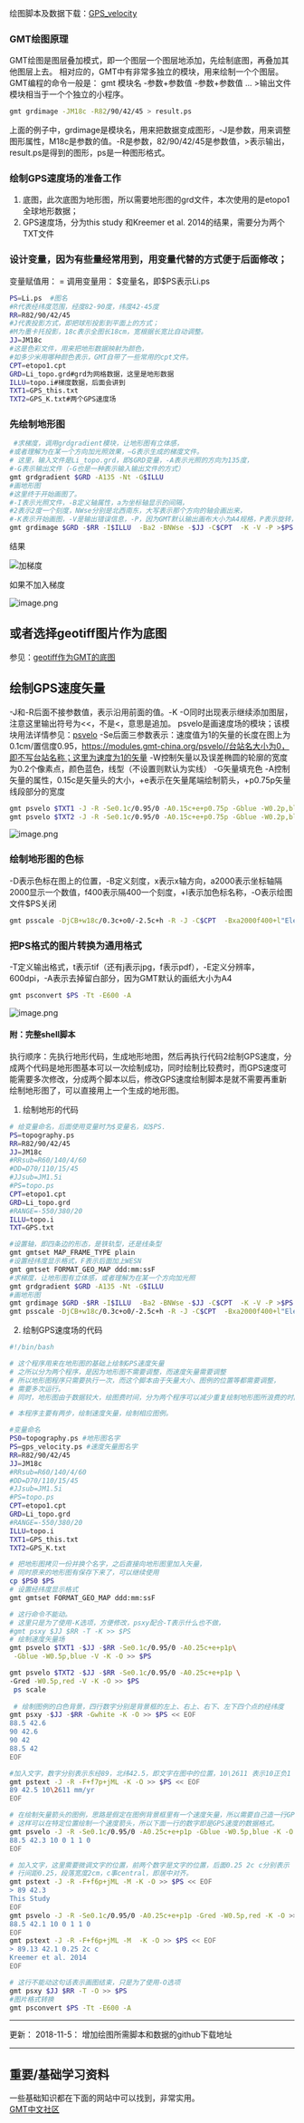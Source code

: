 绘图脚本及数据下载：[GPS_velocity](https://github.com/zhongpenggeo/GMT_demo/tree/master/GPS_velocity)

### GMT绘图原理
GMT绘图是图层叠加模式，即一个图层一个图层地添加，先绘制底图，再叠加其他图层上去。
相对应的，GMT中有非常多独立的模块，用来绘制一个个图层。
GMT编程的命令一般是：
gmt 模块名 -参数+参数值  -参数+参数值 ... >输出文件
模块相当于一个个独立的小程序。
```sh
gmt grdimage -JM18c -R82/90/42/45 > result.ps
```
上面的例子中，grdimage是模块名，用来把数据变成图形，-J是参数，用来调整图形属性，M18c是参数的值。-R是参数，82/90/42/45是参数值，>表示输出，result.ps是得到的图形，ps是一种图形格式。
### 绘制GPS速度场的准备工作
1. 底图，此次底图为地形图，所以需要地形图的grd文件，本次使用的是etopo1全球地形数据；
2. GPS速度场，分为this study 和Kreemer et al. 2014的结果，需要分为两个TXT文件
### 设计变量，因为有些量经常用到，用变量代替的方式便于后面修改；
变量赋值用： =
调用变量用： \$变量名，即\$PS表示Li.ps
``` sh
PS=Li.ps  #图名
#R代表经纬度范围，经度82-90度，纬度42-45度
RR=R82/90/42/45 
#J代表投影方式，即把球形投影到平面上的方式；
#M为墨卡托投影，18c表示全图长18cm，宽根据长宽比自动调整。
JJ=JM18c
#这是色彩文件，用来把地形数据映射为颜色，
#如多少米用哪种颜色表示，GMT自带了一些常用的cpt文件。
CPT=etopo1.cpt
GRD=Li_topo.grd#grd为网格数据，这里是地形数据
ILLU=topo.i#梯度数据，后面会讲到
TXT1=GPS_this.txt
TXT2=GPS_K.txt#两个GPS速度场
```
### 先绘制地形图
```sh
 #求梯度，调用grdgradient模块，让地形图有立体感，
#或者理解为在某一个方向加光照效果，—G表示生成的梯度文件。
# 这里，输入文件是Li_topo.grd，即$GRD变量，-A表示光照的方向为135度，
#-G表示输出文件（-G也是一种表示输入输出文件的方式）
gmt grdgradient $GRD -A135 -Nt -G$ILLU
#画地形图
#这里终于开始画图了。
#-I表示光照文件，-B定义轴属性，a为坐标轴显示的间隔，
#2表示2度一个刻度，NWse分别是北西南东，大写表示那个方向的轴会画出来，
#-K表示开始画图，-V是输出错误信息，-P，因为GMT默认输出画布大小为A4规格，P表示旋转，把画布横着放。
gmt grdimage $GRD -$RR -I$ILLU  -Ba2 -BNWse -$JJ -C$CPT  -K -V -P >$PS
```
结果

![加梯度](https://upload-images.jianshu.io/upload_images/7955445-9ce0bb4e4a408b7a.png?imageMogr2/auto-orient/strip%7CimageView2/2/w/440)

如果不加入梯度

![image.png](https://upload-images.jianshu.io/upload_images/7955445-018ec4f5abf3cfb6.png?imageMogr2/auto-orient/strip%7CimageView2/2/w/440)

## 或者选择geotiff图片作为底图
参见：[geotiff作为GMT的底图](https://www.jianshu.com/p/6fb09872af35)

## 绘制GPS速度矢量
-J和-R后面不接参数值，表示沿用前面的值。-K -O同时出现表示继续添加图层，注意这里输出符号为<<，不是<，意思是追加。
psvelo是画速度场的模块；该模块用法详情参见：[psvelo](https://modules.gmt-china.org/psvelo/)
 -Se后面三参数表示：速度值为1的矢量的长度在图上为0.1cm/置信度0.95，https://modules.gmt-china.org/psvelo//台站名大小为0，即不写台站名称；这里为速度为1的矢量
 -W控制矢量以及误差椭圆的轮廓的宽度为0.2个像素点，颜色蓝色，线型（不设置则默认为实线）
 -G矢量填充色
 -A控制矢量的属性，0.15c是矢量头的大小，+e表示在矢量尾端绘制箭头，+p0.75p矢量线段部分的宽度
```sh
gmt psvelo $TXT1 -J -R -Se0.1c/0.95/0 -A0.15c+e+p0.75p -Gblue -W0.2p,blue -K -O >> $PS
gmt psvelo $TXT2 -J -R -Se0.1c/0.95/0 -A0.15c+e+p0.75p -Gblue -W0.2p,blue -K -O >> $PS
```
![image.png](https://upload-images.jianshu.io/upload_images/7955445-0d974b21091a82f3.png?imageMogr2/auto-orient/strip%7CimageView2/2/w/440)

### 绘制地形图的色标
-D表示色标在图上的位置，-B定义刻度，x表示x轴方向，a2000表示坐标轴隔2000显示一个数值，f400表示隔400一个刻度，+l表示加色标名称，-O表示绘图文件\$PS关闭
```sh
gmt psscale -DjCB+w18c/0.3c+o0/-2.5c+h -R -J -C$CPT  -Bxa2000f400+l"Elevation/m"  -O >> $PS
```
### 把PS格式的图片转换为通用格式
-T定义输出格式，t表示tif（还有j表示jpg，f表示pdf），-E定义分辨率，600dpi，-A表示去掉留白部分，因为GMT默认的画纸大小为A4
```sh
gmt psconvert $PS -Tt -E600 -A
```
![image.png](https://upload-images.jianshu.io/upload_images/7955445-4593ea0991a510ed.png?imageMogr2/auto-orient/strip%7CimageView2/2/w/440)

#### 附：完整shell脚本
执行顺序：先执行地形代码，生成地形地图，然后再执行代码2绘制GPS速度，分成两个代码是地形图基本可以一次绘制成功，同时绘制比较费时，而GPS速度可能需要多次修改，分成两个脚本以后，修改GPS速度绘制脚本是就不需要再重新绘制地形图了，可以直接用上一个生成的地形图。
1. 绘制地形的代码
```sh
# 给变量命名，后面使用变量时为$变量名，如$PS.
PS=topography.ps
RR=R82/90/42/45
JJ=JM18c
#RRsub=R60/140/4/60
#DD=D70/110/15/45
#JJsub=JM1.5i
#PS=topo.ps
CPT=etopo1.cpt
GRD=Li_topo.grd
#RANGE=-550/380/20
ILLU=topo.i
TXT=GPS.txt

#设置轴，即四条边的形态，是铁轨型，还是线条型
gmt gmtset MAP_FRAME_TYPE plain
#设置经纬度显示格式，F表示后面加上WESN
gmt gmtset FORMAT_GEO_MAP ddd:mm:ssF
#求梯度，让地形图有立体感，或者理解为在某一个方向加光照
gmt grdgradient $GRD -A135 -Nt -G$ILLU
#画地形图
gmt grdimage $GRD -$RR -I$ILLU  -Ba2 -BNWse -$JJ -C$CPT  -K -V -P >$PS
gmt psscale -DjCB+w18c/0.3c+o0/-2.5c+h -R -J -C$CPT  -Bxa2000f400+l"Elevation/m" -K -O >> $PS
```
2. 绘制GPS速度场的代码
```sh
#!/bin/bash

# 这个程序用来在地形图的基础上绘制GPS速度矢量
# 之所以分为两个程序，是因为地形图不需要调整，而速度矢量需要调整
# 所以地形图程序只需要执行一次，而这个脚本由于矢量大小、图例的位置等都需要调整，
# 需要多次运行。
# 同时，地形图由于数据较大，绘图费时间，分为两个程序可以减少重复绘制地形图所浪费的时间

# 本程序主要有两步，绘制速度矢量，绘制相应图例。

#变量命名
PS0=topography.ps #地形图名字
PS=gps_velocity.ps #速度矢量图名字
RR=R82/90/42/45
JJ=JM18c
#RRsub=R60/140/4/60
#DD=D70/110/15/45
#JJsub=JM1.5i
#PS=topo.ps
CPT=etopo1.cpt
GRD=Li_topo.grd
#RANGE=-550/380/20
ILLU=topo.i
TXT1=GPS_this.txt
TXT2=GPS_K.txt

# 把地形图拷贝一份并换个名字，之后直接向地形图里加入矢量，
# 同时原来的地形图有保存下来了，可以继续使用
cp $PS0 $PS
# 设置经纬度显示格式
gmt gmtset FORMAT_GEO_MAP ddd:mm:ssF

# 这行命令不能动。
# 这里只是为了使用-K选项，方便修改，psxy配合-T表示什么也不做，
#gmt psxy $JJ $RR -T -K >> $PS
# 绘制速度矢量场
gmt psvelo $TXT1 -$JJ -$RR -Se0.1c/0.95/0 -A0.25c+e+p1p\
 -Gblue -W0.5p,blue -V -K -O >> $PS

gmt psvelo $TXT2 -$JJ -$RR -Se0.1c/0.95/0 -A0.25c+e+p1p \
-Gred -W0.5p,red -V -K -O >> $PS
 ps scale
 
 # 绘制图例的白色背景，四行数字分别是背景框的左上、右上、右下、左下四个点的经纬度
gmt psxy -$JJ -$RR -Gwhite -K -O >> $PS << EOF
88.5 42.6
90 42.6
90 42
88.5 42
EOF

#加入文字，数字分别表示东经89，北纬42.5，即文字在图中的位置，10\2611 表示10正负1
gmt pstext -J -R -F+f7p+jML -K -O >> $PS << EOF
89 42.5 10\2611 mm/yr
EOF

# 在绘制矢量箭头的图例，思路是假定在图例背景框里有一个速度矢量，所以需要自己造一行GPS速度的数据，
# 这样可以在特定位置绘制一个速度箭头，所以下面一行的数字即是GPS速度的数据格式。
gmt psvelo -J -R -Se0.1c/0.95/0 -A0.25c+e+p1p -Gblue -W0.5p,blue -K -O >> $PS << EOF
88.5 42.3 10 0 1 1 0
EOF

# 加入文字，这里需要微调文字的位置，前两个数字是文字的位置，后面0.25 2c c分别表示
# 行间距0.25，段落宽度2cm，c事central，即居中对齐。
gmt pstext -J -R -F+f6p+jML -M -K -O >> $PS << EOF
> 89 42.3 
This Study
EOF
gmt psvelo -J -R -Se0.1c/0.95/0 -A0.25c+e+p1p -Gred -W0.5p,red -K -O >> $PS << EOF
88.5 42.1 10 0 1 1 0
EOF
gmt pstext -J -R -F+f6p+jML -M  -K -O >> $PS << EOF
> 89.13 42.1 0.25 2c c
Kreemer et al. 2014
EOF

# 这行不能动这句话表示画图结束，只是为了使用-O选项
gmt psxy $JJ $RR -T -O >> $PS
#图片格式转换
gmt psconvert $PS -Tt -E600 -A
```
---
更新：
2018-11-5： 增加绘图所需脚本和数据的github下载地址

---
## 重要/基础学习资料  
一些基础知识都在下面的网站中可以找到，非常实用。  
[GMT中文社区](https://gmt-china.org/)    